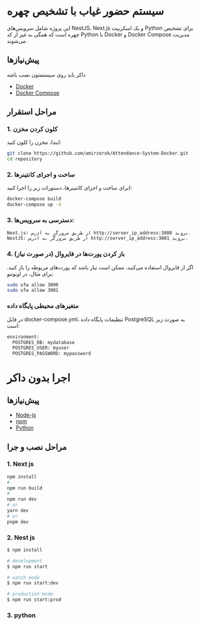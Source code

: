 # سیستم حضور غیاب با تشخیص چهره

این پروژه شامل سرویس‌های NestJS، Next.js و یک اسکریپت Python برای تشخیص چهره است که همگی به غیر از کد Python با Docker و Docker Compose مدیریت می‌شوند.

## پیش‌نیازها

داکر باید روی سیستمتون نصب باشه 

- [Docker](https://www.docker.com/get-started)
- [Docker Compose](https://docs.docker.com/compose/install/)

## مراحل استقرار

### 1. کلون کردن مخزن

ابتدا، مخزن را کلون کنید:

```sh
git clone https://github.com/amirzerok/Attendance-System-Docker.git
cd repository
```
### 2. ساخت و اجرای کانتینرها

ابرای ساخت و اجرای کانتینرها، دستورات زیر را اجرا کنید:

```sh
docker-compose build
docker-compose up -d
```


### 3. دسترسی به سرویس‌ها:
```sh
Next.js: از طریق مرورگر به آدرس http://server_ip_address:3000 بروید.
NestJS: از طریق مرورگر به آدرس http://server_ip_address:3001 بروید.
```




### 4. باز کردن پورت‌ها در فایروال (در صورت نیاز)
اگر از فایروال استفاده می‌کنید، ممکن است نیاز باشد که پورت‌های مربوطه را باز کنید. برای مثال، در اوبونتو:
```sh
sudo ufw allow 3000
sudo ufw allow 3001
```
###
### متغیرهای محیطی پایگاه داده
در فایل docker-compose.yml، تنظیمات پایگاه داده PostgreSQL به صورت زیر است:

```sh
environment:
  POSTGRES_DB: mydatabase
  POSTGRES_USER: myuser
  POSTGRES_PASSWORD: mypassword
```


# اجرا بدون داکر  

## پیش‌نیازها


- [Node-js](https://nodejs.org/en)
- [npm](https://docs.npmjs.com/downloading-and-installing-node-js-and-npm)
- [Python](https://www.python.org/downloads)
## مراحل نصب و جرا  



### 1. Next js 

```sh
npm install
#
npm run build
#
npm run dev
# or
yarn dev
# or
pnpm dev
```

### 2. Nest js

```sh
$ npm install

# development
$ npm run start

# watch mode
$ npm run start:dev

# production mode
$ npm run start:prod
```
 
### 3. python
